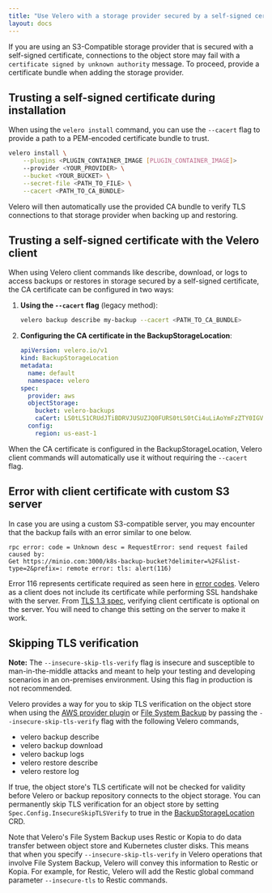 ```yaml
---
title: "Use Velero with a storage provider secured by a self-signed certificate"
layout: docs
---
```


If you are using an S3-Compatible storage provider that is secured with a self-signed certificate, connections to the object store may fail with a `certificate signed by unknown authority` message.
To proceed, provide a certificate bundle when adding the storage provider.

## Trusting a self-signed certificate during installation

When using the `velero install` command, you can use the `--cacert` flag to provide a path
to a PEM-encoded certificate bundle to trust.

```bash
velero install \
    --plugins <PLUGIN_CONTAINER_IMAGE [PLUGIN_CONTAINER_IMAGE]>
    --provider <YOUR_PROVIDER> \
    --bucket <YOUR_BUCKET> \
    --secret-file <PATH_TO_FILE> \
    --cacert <PATH_TO_CA_BUNDLE>
```

Velero will then automatically use the provided CA bundle to verify TLS connections to
that storage provider when backing up and restoring.

## Trusting a self-signed certificate with the Velero client

When using Velero client commands like describe, download, or logs to access backups or restores
in storage secured by a self-signed certificate, the CA certificate can be configured in two ways:

1. **Using the `--cacert` flag** (legacy method):

   ```bash
   velero backup describe my-backup --cacert <PATH_TO_CA_BUNDLE>
   ```

2. **Configuring the CA certificate in the BackupStorageLocation**:

   ```yaml
   apiVersion: velero.io/v1
   kind: BackupStorageLocation
   metadata:
     name: default
     namespace: velero
   spec:
     provider: aws
     objectStorage:
       bucket: velero-backups
       caCert: LS0tLS1CRUdJTiBDRVJUSUZJQ0FURS0tLS0tCi4uLiAoYmFzZTY0IGVuY29kZWQgY2VydGlmaWNhdGUgY29udGVudCkgLi4uCi0tLS0tRU5EIENFUlRJRklDQVRFLS0tLS0K
     config:
       region: us-east-1
   ```

When the CA certificate is configured in the BackupStorageLocation, Velero client commands will automatically use it without requiring the `--cacert` flag.

## Error with client certificate with custom S3 server

In case you are using a custom S3-compatible server, you may encounter that the backup fails with an error similar to one below.

```text
rpc error: code = Unknown desc = RequestError: send request failed caused by:
Get https://minio.com:3000/k8s-backup-bucket?delimiter=%2F&list-type=2&prefix=: remote error: tls: alert(116)
```

Error 116 represents certificate required as seen here in [error codes](https://datatracker.ietf.org/doc/html/rfc8446#appendix-B.2).
Velero as a client does not include its certificate while performing SSL handshake with the server.
From [TLS 1.3 spec](https://tools.ietf.org/html/rfc8446), verifying client certificate is optional on the server.
You will need to change this setting on the server to make it work.

## Skipping TLS verification

**Note:** The `--insecure-skip-tls-verify` flag is insecure and susceptible to man-in-the-middle attacks and meant to help your testing and developing scenarios in an on-premises environment. Using this flag in production is not recommended.

Velero provides a way for you to skip TLS verification on the object store when using the [AWS provider plugin](https://github.com/vmware-tanzu/velero-plugin-for-aws) or [File System Backup](file-system-backup.md) by passing the `--insecure-skip-tls-verify` flag with the following Velero commands,

* velero backup describe
* velero backup download
* velero backup logs
* velero restore describe
* velero restore log

If true, the object store's TLS certificate will not be checked for validity before Velero or backup repository connects to the object storage. You can permanently skip TLS verification for an object store by setting `Spec.Config.InsecureSkipTLSVerify` to true in the [BackupStorageLocation](api-types/backupstoragelocation.md) CRD.

Note that Velero's File System Backup uses Restic or Kopia to do data transfer between object store and Kubernetes cluster disks. This means that when you specify `--insecure-skip-tls-verify` in Velero operations that involve File System Backup, Velero will convey this information to Restic or Kopia. For example, for Restic, Velero will add the Restic global command parameter `--insecure-tls` to Restic commands.
